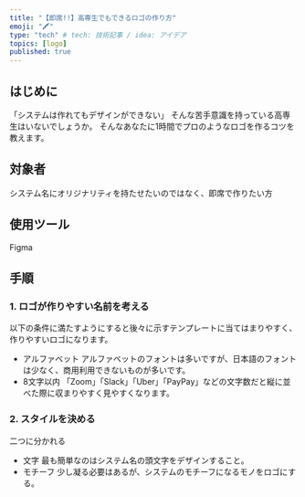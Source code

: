 ```yaml
---
title: "【即席!!】高専生でもできるロゴの作り方"
emoji: "🖍️"
type: "tech" # tech: 技術記事 / idea: アイデア
topics: [logo]
published: true
---
```

## はじめに
「システムは作れてもデザインができない」
そんな苦手意識を持っている高専生はいないでしょうか。
そんなあなたに1時間でプロのようなロゴを作るコツを教えます。

## 対象者
システム名にオリジナリティを持たせたいのではなく、即席で作りたい方

## 使用ツール
Figma

## 手順
### 1. ロゴが作りやすい名前を考える
以下の条件に満たすようにすると後々に示すテンプレートに当てはまりやすく、作りやすいロゴになります。
- アルファベット
アルファベットのフォントは多いですが、日本語のフォントは少なく、商用利用できないものが多いです。
- 8文字以内
「Zoom」「Slack」「Uber」「PayPay」などの文字数だと縦に並べた際に収まりやすく見やすくなります。

### 2. スタイルを決める
二つに分かれる
- 文字
最も簡単なのはシステム名の頭文字をデザインすること。
- モチーフ
少し凝る必要はあるが、システムのモチーフになるモノをロゴにする。